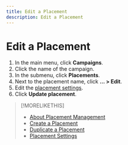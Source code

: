 ```yaml
---
title: Edit a Placement
description: Edit a Placement
---
```


# Edit a Placement

1. In the main menu, click **Campaigns**.
1. Click the name of the campaign.
1. In the submenu, click **Placements**.
1. Next to the placement name, click  **... > Edit**.
1. Edit the [placement settings](placement-settings.md).
1. Click **Update placement**.

>[!MORELIKETHIS]
>
>* [About Placement Management](placement-about.md)
>* [Create a Placement](placement-create.md)
>* [Duplicate a Placement](placement-duplicate.md)
>* [Placement Settings](placement-settings.md)
